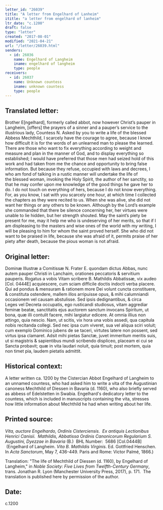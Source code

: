 ```yaml
---
letter_id: "26039"
title: "A letter from Engelhard of Lanheim"
ititle: "a letter from engelhard of lanheim"
ltr_date: "c.1200"
draft: false
type: "letter"
created: "2017-08-01"
modified: "2021-04-21"
url: "/letter/26039.html"
senders:
  - id: 26036
    name: Engelhard of Langheim
    iname: engelhard of langheim
    type: people
receivers:
  - id: 26037
    name: Unknown countess
    iname: unknown countess
    type: people
---
```

<h2> Translated letter:</h2><p>Brother E[ngelhard], formerly called abbot, now however Christ’s pauper in Langheim,&nbsp;[offers] the prayers of a sinner and a pauper’s service to the illustrious lady, Countess N.&nbsp;Asked by you to write a life of the blessed Abbess Mechthild, I scarcely have the courage&nbsp;to agree, because I know how difficult it is for the words of an unlearned man to please&nbsp;the learned. There are those who want to fix everything according to weight and measure&nbsp;and plan in the manner of God, and to display everything so established; I would have&nbsp;preferred that those men had seized hold of this work and had taken from me the chance&nbsp;and opportunity to bring false information. But because they refuse, occupied with laws&nbsp;and decrees, I who am fond of talking in a rustic manner will undertake the life of the&nbsp;blessed woman, invoking the Holy Spirit, the author of her sanctity, so that he may confer&nbsp;upon me knowledge of the good things he gave her to do. I do not touch on everything of&nbsp;hers, because I do not know everything. For, as you know, I sat with you scarcely one&nbsp;hour, at which time I collected the chapters as they were recited to us. When she was&nbsp;alive, she did not want her things or any others to be known. Although by the Lord’s&nbsp;example she commanded that there be silence concerning her, her virtues were unable to&nbsp;lie hidden, but her strength shouted. May the saint’s piety be present for me, may it help&nbsp;me who is undeserving of her merits, so that if I am displeasing to the masters and wise&nbsp;ones of the world with my writing, I will be pleasing to him for whom the saint proved&nbsp;herself. She who did not want to be praised in life, because she was afraid of it, permits&nbsp;praise of her piety after death, because the pious woman is not afraid.</p><h2 class="mt-4"> Original letter:</h2><p>Dominæ Illustræ a Comitissæ N. Frater E. quondam dictus Abbas, nunc autem pauper&nbsp;Christi in Lanchaim, orationes peccatoris &amp; servitium pauperis. Rogatus a vobis Vitam&nbsp;scribere B. Mathildis Abbatissæ, vix audeo [Col. 0444E] acquiescere, cum sciam difficile&nbsp;doctis indocti verba placere. Qui ad pondus &amp; mensuram &amp; rationem more Dei volunt&nbsp;cuncta constituere, &amp; constituta ostendere, mallem illos arripuisse opus, &amp; mihi&nbsp;calumniandi occasionem vel causam abstulisse. Sed ipsis dedignantibus, &amp; circa Leges&nbsp;vel Decreta occupatis, ego rusticandi studiosus, vitam aggrediar feminæ beatæ, sanctitatis&nbsp;ejus auctorem sanctum invocans Spiritum, ut bona, quæ illi contulit facere, mihi largiatur&nbsp;edicere. At omnia illius non attingo, quia nescio. Nam, ut scitis, vix hora una vobis&nbsp;assedi, qua capitula nobis recitanda collegi. Sed nec ipsa cum viveret, sua vel aliqua sciri&nbsp;voluit; cum exemplo Dominico jubens de se taceri, virtutes latere non possent, sed virtus&nbsp;ipsa clamaret. Adsit mihi pietas Sanctæ, juvet immeritum meritis suis, ut si magistris &amp;&nbsp;sapientibus mundi scribendo displiceo, placeam ei cui se Sancta probavit; quæ in vita&nbsp;laudari noluit, quia timuit; post mortem, quia non timet pia, laudem pietatis admittit.&nbsp;</p><h2 class="mt-4"> Historical context:</h2><p>A letter written ca. 1200 by the Cistercian Abbot Engelhard of Langheim to an unnamed&nbsp;countess, who had asked him to write a vita of the Augustinian canoness Mechthild of&nbsp;Diessen in Bavaria (d. 1160), who also briefly served as abbess of Edelstetten in Swabia. Engelhard's dedicatory letter to the countess, which is included in manuscripts containing&nbsp;the vita, stresses how little information about Mechthild he had when writing about her&nbsp;life.</p><h2 class="mt-4"> Printed source:</h2><p><em>Vita, auctore Engelhardo, Ordinis Cisterciensis.&nbsp; Ex antiquis Lectionibus Henrici Canisii. &nbsp;Mathildis, Abbatissa Ordinis Canonicorum Regularium S. Augustini, Dyezzae in Bavaria</em> (B.) &nbsp;BHL Number:&nbsp; 5686 [Col.0444B] &nbsp;(Engelhard of Langheim. <em>Vita B. Mathildis Virginis</em>. Ed. Gottfried Henschen. In&nbsp;<em>Acta Sanctorum</em>, May 7, 436-449. Paris and Rome: Victor Palmé, 1866.)</p><p>Translation: "The life of Mechthild of Diessen (d. 1160), by Engelhard of Langheim," in&nbsp;<em>Noble Society: Five Lives from Twelfth-Century Germany</em>, trans. Jonathan R. Lyon&nbsp;(Manchester University Press, 2017), p. 171. &nbsp;The translation is published here by permission of the author.</p><h2 class="mt-4"> Date:</h2>c.1200